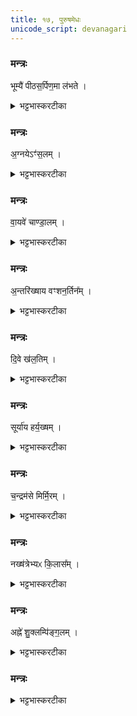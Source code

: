```yaml
---
title: १७, पुरुषमेधः
unicode_script: devanagari
---
```



###  मन्त्रः
भूम्यै॑ पीठस॒र्पिण॒मा ल॑भते ।

<details><summary>भट्टभास्करटीका</summary>

1भूम्यै पीठसर्पिणं यो भग्नचरणः दारुमयपीठावलम्बी भूम्यां सर्पति खञ्जः ।
</details>

###  मन्त्रः
अ॒ग्नयेऽꣳ॑स॒लम् ।

<details><summary>भट्टभास्करटीका</summary>

अग्रये अंसलं पीनांसम् ।
</details>

###  मन्त्रः
वा॒यवे॑ चाण्डा॒लम् ।

<details><summary>भट्टभास्करटीका</summary>

वायवे चाण्डालम् । स्वार्थिकोऽण् । अतिकोपनमेके । चडि कोपे ।
</details>

###  मन्त्रः
अ॒न्तरि॑ख्षाय वꣳशन॒र्तिन᳚म् ।

<details><summary>भट्टभास्करटीका</summary>

अन्तरिक्षाय वंशनर्तिनं वंशाग्रनृत्तजीविनम् ।
</details>

###  मन्त्रः
दि॒वे ख॑ल॒तिम् ।

<details><summary>भट्टभास्करटीका</summary>

दिवे द्युलोकाय खलतिं केशशून्यशिरसम् ।
</details>

###  मन्त्रः
सूर्या॑य हर्य॒ख्षम् ।

<details><summary>भट्टभास्करटीका</summary>

सूर्याय हर्यश्वाय हर्यक्षं हरिताक्षम् ।
</details>

###  मन्त्रः
च॒न्द्रम॑से मिर्मि॒रम् ।

<details><summary>भट्टभास्करटीका</summary>

चन्द्रमसे उद्भवाभिभविने मिर्मिरं पुनःपुनः मिषदृष्टिम् । मी श्लेषणे यङ्लुकि हलादिश्शेषाभावः, पचाद्यद्, कपिलकादित्वात् लत्वाभावः ।
</details>

###  मन्त्रः
नख्ष॑त्रेभ्यᳵ कि॒लास᳚म् ।

<details><summary>भट्टभास्करटीका</summary>

नक्षत्रेभ्यः श्वेतबिन्दुतुल्येभ्यः किलासं कृष्णबिन्दुचितशरीरम् ।  
</details>

###  मन्त्रः

अह्ने॑ शु॒क्लम्पि॑ङ्ग॒लम् ।
<details><summary>भट्टभास्करटीका</summary>

अह्ने शुक्लं शुक्लदेहं पिङ्गळं पिङ्गळाक्षम् ।
</details>

###  मन्त्रः

<details><summary>भट्टभास्करटीका</summary>

रात्र्यै कृष्णं कृष्णदेहं पिङ्गाक्षम् ॥


इति तृतीये चतुर्थे सप्तदशोऽनुवाकः ॥  

</details>

